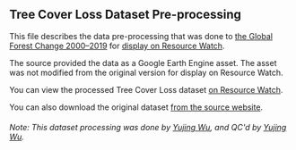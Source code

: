 ## Tree Cover Loss Dataset Pre-processing
This file describes the data pre-processing that was done to [the Global Forest Change 2000–2019](http://earthenginepartners.appspot.com/science-2013-global-forest) for [display on Resource Watch](https://resourcewatch.org/data/explore/5c5e654e-182b-4ab4-8a3c-edff79cc68ea).

The source provided the data as a Google Earth Engine asset. The asset was not modified from the original version for display on Resource Watch.

You can view the processed Tree Cover Loss dataset [on Resource Watch](https://resourcewatch.org/data/explore/5c5e654e-182b-4ab4-8a3c-edff79cc68ea).

You can also download the original dataset [from the source website](http://earthenginepartners.appspot.com/science-2013-global-forest/download_v1.7.html).

###### Note: This dataset processing was done by [Yujing Wu](https://www.wri.org/profile/yujing-wu), and QC'd by [Yujing Wu](https://www.wri.org/profile/yujing-wu).
